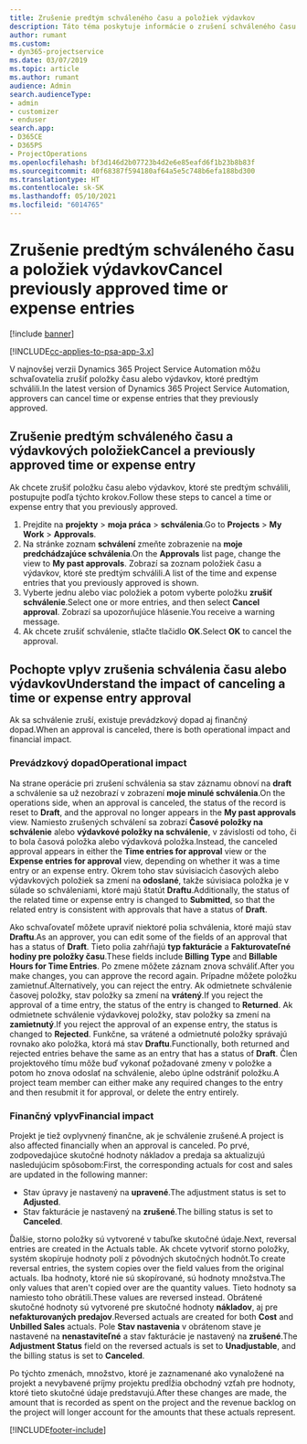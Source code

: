 ```yaml
---
title: Zrušenie predtým schváleného času a položiek výdavkov
description: Táto téma poskytuje informácie o zrušení schváleného času projektu a nákladov transakcie.
author: rumant
ms.custom:
- dyn365-projectservice
ms.date: 03/07/2019
ms.topic: article
ms.author: rumant
audience: Admin
search.audienceType:
- admin
- customizer
- enduser
search.app:
- D365CE
- D365PS
- ProjectOperations
ms.openlocfilehash: bf3d146d2b07723b4d2e6e85eafd6f1b23b8b83f
ms.sourcegitcommit: 40f68387f594180af64a5e5c748b6efa188bd300
ms.translationtype: HT
ms.contentlocale: sk-SK
ms.lasthandoff: 05/10/2021
ms.locfileid: "6014765"
---
```

# <a name="cancel-previously-approved-time-or-expense-entries"></a><span data-ttu-id="01059-103">Zrušenie predtým schváleného času a položiek výdavkov</span><span class="sxs-lookup"><span data-stu-id="01059-103">Cancel previously approved time or expense entries</span></span>

[!include [banner](../includes/psa-now-project-operations.md)]

[!INCLUDE[cc-applies-to-psa-app-3.x](../includes/cc-applies-to-psa-app-3x.md)]

<span data-ttu-id="01059-104">V najnovšej verzii Dynamics 365 Project Service Automation môžu schvaľovatelia zrušiť položky času alebo výdavkov, ktoré predtým schválili.</span><span class="sxs-lookup"><span data-stu-id="01059-104">In the latest version of Dynamics 365 Project Service Automation, approvers can cancel time or expense entries that they previously approved.</span></span>

## <a name="cancel-a-previously-approved-time-or-expense-entry"></a><span data-ttu-id="01059-105">Zrušenie predtým schváleného času a výdavkových položiek</span><span class="sxs-lookup"><span data-stu-id="01059-105">Cancel a previously approved time or expense entry</span></span>

<span data-ttu-id="01059-106">Ak chcete zrušiť položku času alebo výdavkov, ktoré ste predtým schválili, postupujte podľa týchto krokov.</span><span class="sxs-lookup"><span data-stu-id="01059-106">Follow these steps to cancel a time or expense entry that you previously approved.</span></span>

1. <span data-ttu-id="01059-107">Prejdite na **projekty** \> **moja práca** \> **schválenia**.</span><span class="sxs-lookup"><span data-stu-id="01059-107">Go to **Projects** \> **My Work** \> **Approvals**.</span></span>
2. <span data-ttu-id="01059-108">Na stránke zoznam **schválení** zmeňte zobrazenie na **moje predchádzajúce schválenia**.</span><span class="sxs-lookup"><span data-stu-id="01059-108">On the **Approvals** list page, change the view to **My past approvals**.</span></span> <span data-ttu-id="01059-109">Zobrazí sa zoznam položiek času a výdavkov, ktoré ste predtým schválili.</span><span class="sxs-lookup"><span data-stu-id="01059-109">A list of the time and expense entries that you previously approved is shown.</span></span>
3. <span data-ttu-id="01059-110">Vyberte jednu alebo viac položiek a potom vyberte položku **zrušiť schválenie**.</span><span class="sxs-lookup"><span data-stu-id="01059-110">Select one or more entries, and then select **Cancel approval**.</span></span> <span data-ttu-id="01059-111">Zobrazí sa upozorňujúce hlásenie.</span><span class="sxs-lookup"><span data-stu-id="01059-111">You receive a warning message.</span></span>
4. <span data-ttu-id="01059-112">Ak chcete zrušiť schválenie, stlačte tlačidlo **OK**.</span><span class="sxs-lookup"><span data-stu-id="01059-112">Select **OK** to cancel the approval.</span></span>

## <a name="understand-the-impact-of-canceling-a-time-or-expense-entry-approval"></a><span data-ttu-id="01059-113">Pochopte vplyv zrušenia schválenia času alebo výdavkov</span><span class="sxs-lookup"><span data-stu-id="01059-113">Understand the impact of canceling a time or expense entry approval</span></span>

<span data-ttu-id="01059-114">Ak sa schválenie zruší, existuje prevádzkový dopad aj finančný dopad.</span><span class="sxs-lookup"><span data-stu-id="01059-114">When an approval is canceled, there is both operational impact and financial impact.</span></span>

### <a name="operational-impact"></a><span data-ttu-id="01059-115">Prevádzkový dopad</span><span class="sxs-lookup"><span data-stu-id="01059-115">Operational impact</span></span>

<span data-ttu-id="01059-116">Na strane operácie pri zrušení schválenia sa stav záznamu obnoví na **draft** a schválenie sa už nezobrazí v zobrazení **moje minulé schválenia**.</span><span class="sxs-lookup"><span data-stu-id="01059-116">On the operations side, when an approval is canceled, the status of the record is reset to **Draft**, and the approval no longer appears in the **My past approvals** view.</span></span> <span data-ttu-id="01059-117">Namiesto zrušených schválení sa zobrazí **Časové položky na schválenie** alebo **výdavkové položky na schválenie**, v závislosti od toho, či to bola časová položka alebo výdavková položka.</span><span class="sxs-lookup"><span data-stu-id="01059-117">Instead, the canceled approval appears in either the **Time entries for approval** view or the **Expense entries for approval** view, depending on whether it was a time entry or an expense entry.</span></span> <span data-ttu-id="01059-118">Okrem toho stav súvisiacich časových alebo výdavkových položiek sa zmení na **odoslané**, takže súvisiaca položka je v súlade so schváleniami, ktoré majú štatút **Draftu**.</span><span class="sxs-lookup"><span data-stu-id="01059-118">Additionally, the status of the related time or expense entry is changed to **Submitted**, so that the related entry is consistent with approvals that have a status of **Draft**.</span></span>

<span data-ttu-id="01059-119">Ako schvaľovateľ môžete upraviť niektoré polia schválenia, ktoré majú stav **Draftu**.</span><span class="sxs-lookup"><span data-stu-id="01059-119">As an approver, you can edit some of the fields of an approval that has a status of **Draft**.</span></span> <span data-ttu-id="01059-120">Tieto polia zahŕňajú **typ fakturácie** a **Fakturovateľné hodiny pre položky času**.</span><span class="sxs-lookup"><span data-stu-id="01059-120">These fields include **Billing Type** and **Billable Hours for Time Entries**.</span></span> <span data-ttu-id="01059-121">Po zmene môžete záznam znova schváliť.</span><span class="sxs-lookup"><span data-stu-id="01059-121">After you make changes, you can approve the record again.</span></span> <span data-ttu-id="01059-122">Prípadne môžete položku zamietnuť.</span><span class="sxs-lookup"><span data-stu-id="01059-122">Alternatively, you can reject the entry.</span></span> <span data-ttu-id="01059-123">Ak odmietnete schválenie časovej položky, stav položky sa zmení na **vrátený**.</span><span class="sxs-lookup"><span data-stu-id="01059-123">If you reject the approval of a time entry, the status of the entry is changed to **Returned**.</span></span> <span data-ttu-id="01059-124">Ak odmietnete schválenie výdavkovej položky, stav položky sa zmení na **zamietnutý**.</span><span class="sxs-lookup"><span data-stu-id="01059-124">If you reject the approval of an expense entry, the status is changed to **Rejected**.</span></span> <span data-ttu-id="01059-125">Funkčne, sa vrátené a odmietnuté položky správajú rovnako ako položka, ktorá má stav **Draftu**.</span><span class="sxs-lookup"><span data-stu-id="01059-125">Functionally, both returned and rejected entries behave the same as an entry that has a status of **Draft**.</span></span> <span data-ttu-id="01059-126">Člen projektového tímu môže buď vykonať požadované zmeny v položke a potom ho znova odoslať na schválenie, alebo úplne odstrániť položku.</span><span class="sxs-lookup"><span data-stu-id="01059-126">A project team member can either make any required changes to the entry and then resubmit it for approval, or delete the entry entirely.</span></span>

### <a name="financial-impact"></a><span data-ttu-id="01059-127">Finančný vplyv</span><span class="sxs-lookup"><span data-stu-id="01059-127">Financial impact</span></span>

<span data-ttu-id="01059-128">Projekt je tiež ovplyvnený finančne, ak je schválenie zrušené.</span><span class="sxs-lookup"><span data-stu-id="01059-128">A project is also affected financially when an approval is canceled.</span></span> <span data-ttu-id="01059-129">Po prvé, zodpovedajúce skutočné hodnoty nákladov a predaja sa aktualizujú nasledujúcim spôsobom:</span><span class="sxs-lookup"><span data-stu-id="01059-129">First, the corresponding actuals for cost and sales are updated in the following manner:</span></span>

- <span data-ttu-id="01059-130">Stav úpravy je nastavený na **upravené**.</span><span class="sxs-lookup"><span data-stu-id="01059-130">The adjustment status is set to **Adjusted**.</span></span>
- <span data-ttu-id="01059-131">Stav fakturácie je nastavený na **zrušené**.</span><span class="sxs-lookup"><span data-stu-id="01059-131">The billing status is set to **Canceled**.</span></span>

<span data-ttu-id="01059-132">Ďalšie, storno položky sú vytvorené v tabuľke skutočné údaje.</span><span class="sxs-lookup"><span data-stu-id="01059-132">Next, reversal entries are created in the Actuals table.</span></span> <span data-ttu-id="01059-133">Ak chcete vytvoriť storno položky, systém skopíruje hodnoty polí z pôvodných skutočných hodnôt.</span><span class="sxs-lookup"><span data-stu-id="01059-133">To create reversal entries, the system copies over the field values from the original actuals.</span></span> <span data-ttu-id="01059-134">Iba hodnoty, ktoré nie sú skopírované, sú hodnoty množstva.</span><span class="sxs-lookup"><span data-stu-id="01059-134">The only values that aren't copied over are the quantity values.</span></span> <span data-ttu-id="01059-135">Tieto hodnoty sa namiesto toho obrátili.</span><span class="sxs-lookup"><span data-stu-id="01059-135">These values are reversed instead.</span></span> <span data-ttu-id="01059-136">Obrátené skutočné hodnoty sú vytvorené pre skutočné hodnoty **nákladov**, aj pre **nefakturovaných predajov**.</span><span class="sxs-lookup"><span data-stu-id="01059-136">Reversed actuals are created for both **Cost** and **Unbilled Sales** actuals.</span></span> <span data-ttu-id="01059-137">Pole **Stav nastavenia** v obrátenom stave je nastavené na **nenastaviteľné** a stav fakturácie je nastavený na **zrušené**.</span><span class="sxs-lookup"><span data-stu-id="01059-137">The **Adjustment Status** field on the reversed actuals is set to **Unadjustable**, and the billing status is set to **Canceled**.</span></span>

<span data-ttu-id="01059-138">Po týchto zmenách, množstvo, ktoré je zaznamenané ako vynaložené na projekt a nevybavené príjmy projektu predĺžia obchodný vzťah pre hodnoty, ktoré tieto skutočné údaje predstavujú.</span><span class="sxs-lookup"><span data-stu-id="01059-138">After these changes are made, the amount that is recorded as spent on the project and the revenue backlog on the project will longer account for the amounts that these actuals represent.</span></span>


[!INCLUDE[footer-include](../includes/footer-banner.md)]